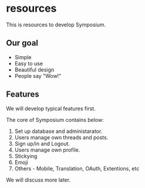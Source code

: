 # resources

This is resources to develop Symposium.

## Our goal

- Simple
- Easy to use
- Beautiful design
- People say "Wow!"

## Features

We will develop typical features first.

The core of Symposium contains below:

1. Set up database and administarator.
2. Users manage own threads and posts.
3. Sign up/in and Logout.
4. Users manage own profile.
5. Stickying
6. Emoji
7. Others - Mobile, Translation, OAuth, Extentions, etc

We will discuss more later.
